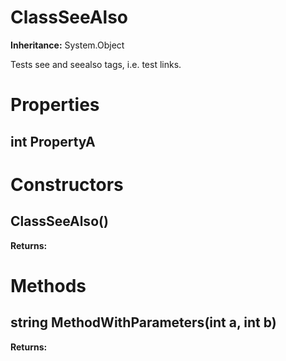 # ClassSeeAlso

**Inheritance:** System.Object  
  
Tests see and seealso tags, i.e. test links.

# Properties

## int PropertyA

# Constructors

##  ClassSeeAlso()

**Returns:**  

# Methods

## string MethodWithParameters(int a, int b)

**Returns:**  

